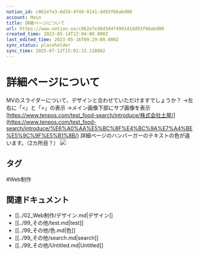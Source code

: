 ```yaml
---
notion_id: c062e7e3-6d3d-4f49-9141-dd93f66abd00
account: Main
title: 詳細ページについて
url: https://www.notion.so/c062e7e36d3d4f499141dd93f66abd00
created_time: 2023-05-14T12:04:00.000Z
last_edited_time: 2023-05-16T09:29:00.000Z
sync_status: placeholder
sync_time: 2025-07-12T15:01:15.110882
---
```

# 詳細ページについて

MVのスライダーについて、デザインと合わせていただけますでしょうか？
→左右に「<」と「>」の表示
→メイン画像下部にサブ画像を表示
[https://www.tenpos.com/test_food-search/introduce/株式会社土屋/](https://www.tenpos.com/test_food-search/introduce/%E6%A0%AA%E5%BC%8F%E4%BC%9A%E7%A4%BE%E5%9C%9F%E5%B1%8B/)
詳細ページのハンバーガーのテキストの色が違います。（2カ所目？）
![](https://prod-files-secure.s3.us-west-2.amazonaws.com/736adce6-a3a4-4a64-9f74-d9aa055c96d2/ded578a1-842f-4c4a-9015-624f53d50817/Untitled.png?X-Amz-Algorithm=AWS4-HMAC-SHA256&X-Amz-Content-Sha256=UNSIGNED-PAYLOAD&X-Amz-Credential=ASIAZI2LB4667WW4MP5G%2F20250719%2Fus-west-2%2Fs3%2Faws4_request&X-Amz-Date=20250719T062029Z&X-Amz-Expires=3600&X-Amz-Security-Token=IQoJb3JpZ2luX2VjEIT%2F%2F%2F%2F%2F%2F%2F%2F%2F%2FwEaCXVzLXdlc3QtMiJGMEQCIEnl8b0hHJbQdiABYWAAz%2BRBK6YHDurjFis%2FmsXt5AydAiANB%2BaW2QdIc9Tqxr6b8chPmIzkAMGSoZIWVNccvWImkiqIBAid%2F%2F%2F%2F%2F%2F%2F%2F%2F%2F8BEAAaDDYzNzQyMzE4MzgwNSIMdrOSOM2%2FFVw%2FBKs1KtwDsCMeThlsqkNomwBtvfe1EmTPoImbQC%2Ff7ye4r4RnhntYbgDVHhb7empNg7cdpr5bct1BVRNqRtKHO3TmARNFVvSysbLHC%2BTPlfGWQA7J2TRAUGsKwxC%2BOxl%2F8x5u2SHtkiheU%2FH4ZbnlcY8N7a37VEh9yuehqT%2FjWHsgl0Obg%2FAovptzRI5IApGcXctXs7LcJ3%2FKYGOzvuaw2C%2F%2B%2FzFeqnb3kA740ZyqRXhVEcsKrK8%2FB1amDvLEvRCjdg2oqf4LyC%2FokFNVN6c5QQM2VQ3lqk8OCl1s8RkD5MyvBA6VfMVn%2F79y%2BFrVKF69Tl6MvAxl91REY6fQXXWl5wSQ6hMtgvixVsRBIvMJFnzNNNBWNkdjqHgQ9qYo5%2FxXKV2BagH2vXYUaanD51t6agpWytdIvVKb3HeTK6wXzQWxDgJI%2F0PTyTGDIHj8nD9BF%2BJRsmtNx08mq02n4bTzN1prI5Bz2oQG9%2BG7ve37ud%2Fz6fNjlLBjm0mVNHR1mbVlTos9tTJ90G5%2BlRUWFzZ19KSNPYiO76HRt%2BFsyzenj3Geo7h1W%2Fz2aJeKy%2FZqxBkhETugIFrTX6JlCJB7A4cv2hv0yy7gTFhFQZk1tJYc8IGk8Op%2Bdokq2b45LKM6TV0Hr2cwlKrswwY6pgEpdHEp0mYEIYj7p3vEaYIYb%2BmFU2r%2FU1e8tVjOrc4%2BknDbxKPw75jOq0EisPP2NtyQyxymwXcppGAUMZgkba3AOps2HtdxspgYAKsWfqWJt%2FGGTjUqkicku7wRZLND4xh1oAo6N2PjOJHciAXK8i6vAGvZyYouizt1ovQgGFdO%2Fn7B1LPxg8f0UqlgKl4UizWz0G7FflJ4ZXVjCE3mVZb2eYuklHgf&X-Amz-Signature=467ffa2d8a78e630112e80d9a5ed0e869567b916e649e1d0df1f6c04c08a6190&X-Amz-SignedHeaders=host&x-amz-checksum-mode=ENABLED&x-id=GetObject)

## タグ

#Web制作 

## 関連ドキュメント

- [[../02_Web制作/デザイン.md|デザイン]]
- [[../99_その他/test.md|test]]
- [[../99_その他/色.md|色]]
- [[../99_その他/search.md|search]]
- [[../99_その他/Untitled.md|Untitled]]

